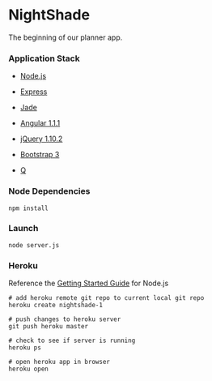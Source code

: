 # NightShade #
 
The beginning of our planner app.

### Application Stack ######

- [Node.js](http://www.nodejs.org)

- [Express](http://www.expressjs.com/)

- [Jade](http://jade-lang.com/)

- [Angular 1.1.1](http://angularjs.org/)

- [jQuery 1.10.2](jquery.com)

- [Bootstrap 3](http://getbootstrap.com/)
- [Q](https://github.com/kriskowal/q)

### Node Dependencies ######

    npm install

### Launch ######

    node server.js

### Heroku ######

Reference the [Getting Started Guide](https://devcenter.heroku.com/articles/getting-started-with-nodejs) for Node.js

    # add heroku remote git repo to current local git repo
    heroku create nightshade-1

    # push changes to heroku server
    git push heroku master

    # check to see if server is running
    heroku ps

    # open heroku app in browser
    heroku open

